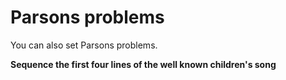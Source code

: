 # Parsons problems

You can also set Parsons problems.

**Sequence the first four lines of the well known children's song**